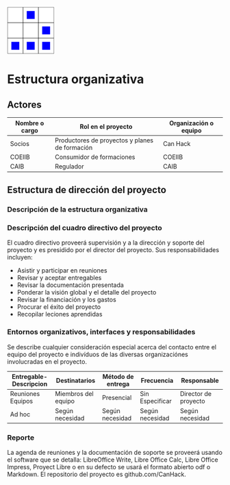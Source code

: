 
[logo]:/art/logo/canhack.png
[about_logo]:/art/logo/logo.md
[![Nuestro logo][logo]][about_logo]


Estructura organizativa
==================

Actores
--------------

Nombre o cargo | Rol en el proyecto | Organización o equipo
---------- | ------- | -------------------
Socios | Productores de proyectos y planes de formación | Can Hack
COEIIB | Consumidor de formaciones | COEIIB
CAIB | Regulador | CAIB



Estructura de dirección del proyecto
--------------

### Descripción de la estructura organizativa



### Descripción del cuadro directivo del proyecto

El cuadro directivo proveerá supervisión y a la dirección y soporte del
proyecto y es presidido por el director del proyecto. Sus responsabilidades
incluyen:

* Asistir y participar en reuniones
* Revisar y aceptar entregables
* Revisar la documentación presentada
* Ponderar la visión global y el detalle del proyecto
* Revisar la financiación y los gastos
* Procurar el éxito del proyecto
* Recopilar leciones aprendidas



### Entornos organizativos, interfaces y responsabilidades

Se describe cualquier consideración especial acerca del contacto entre el
equipo del proyecto e indivíduos de las diversas organizaciónes involucradas
en el proyecto.


Entregable-Descripcion | Destinatarios | Método de entrega | Frecuencia | Responsable
---------- | ------- | ------------------- | ------ | -----
Reuniones Equipos | Miembros del equipo | Presencial | Sin Especificar | Director de proyecto
Ad hoc | Según necesidad | Según necesidad | Según necesidad | Según necesidad


### Reporte

La agenda de reuniones y la documentación de soporte se proveerá usando
el software que se detalla: LibreOffice Write, Libre Office Calc, Libre Office Impress,
Proyect Libre o en su defecto se usará el formato abierto odf o Markdown.
El repositorio del proyecto es github.com/CanHack.
